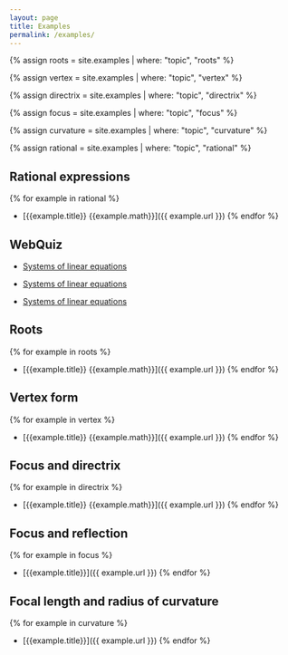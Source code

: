 ```yaml
---
layout: page
title: Examples
permalink: /examples/
---
```


{% assign roots = site.examples | where: "topic", "roots" %}

{% assign vertex = site.examples | where: "topic", "vertex" %}

{% assign directrix = site.examples | where: "topic", "directrix" %}

{% assign focus = site.examples | where: "topic", "focus" %}

{% assign curvature = site.examples | where: "topic", "curvature" %}

{% assign rational = site.examples | where: "topic", "rational" %}

## Rational expressions

{% for example in rational %}
- [{{example.title}} {{example.math}}]({{ example.url }})
{% endfor %}

## WebQuiz

- [Systems of linear equations](https://jordanbell.info/WebQuiz/wq1.html)

- [Systems of linear equations](https://jordanbell.info/WebQuiz/wq2.html)

- [Systems of linear equations](https://jordanbell.info/WebQuiz/wq3.html)

## Roots

{% for example in roots %}
- [{{example.title}} {{example.math}}]({{ example.url }})
{% endfor %}

## Vertex form

{% for example in vertex %}
- [{{example.title}} {{example.math}}]({{ example.url }})
{% endfor %}

## Focus and directrix

{% for example in directrix %}
- [{{example.title}} {{example.math}}]({{ example.url }})
{% endfor %}

## Focus and reflection

{% for example in focus %}
- [{{example.title}}]({{ example.url }})
{% endfor %}


## Focal length and radius of curvature

{% for example in curvature %}
- [{{example.title}}]({{ example.url }})
{% endfor %}

<!--
## GM

{% for exercise in site.gm %}
- [{{ exercise.title}}]({{ exercise.url }})
{% endfor %}
-->
